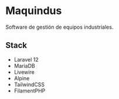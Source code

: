 # Maquindus

Software de gestión de equipos industriales.

## Stack

- Laravel 12
- MariaDB
- Livewire
- Alpine
- TailwindCSS
- FilamentPHP
